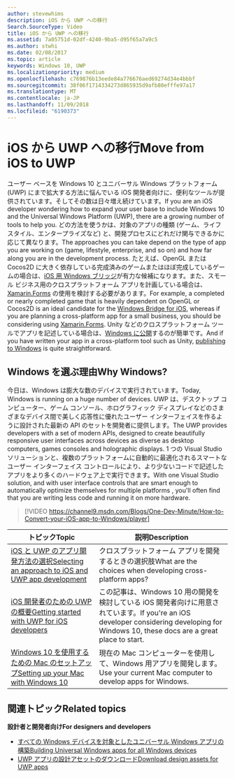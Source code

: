 ```yaml
---
author: stevewhims
description: iOS から UWP への移行
Search.SourceType: Video
title: iOS から UWP への移行
ms.assetid: 7a05751d-02df-4240-9ba5-d95f65a7a9c5
ms.author: stwhi
ms.date: 02/08/2017
ms.topic: article
keywords: Windows 10, UWP
ms.localizationpriority: medium
ms.openlocfilehash: c769876b13eede84a776676aed69274d34e4bbbf
ms.sourcegitcommit: 38f06f1714334273d865935d9afb80efffe97a17
ms.translationtype: MT
ms.contentlocale: ja-JP
ms.lasthandoff: 11/09/2018
ms.locfileid: "6190373"
---
```

# <a name="move-from-ios-to-uwp"></a><span data-ttu-id="b15d4-104">iOS から UWP への移行</span><span class="sxs-lookup"><span data-stu-id="b15d4-104">Move from iOS to UWP</span></span>

<span data-ttu-id="b15d4-105">ユーザー ベースを Windows 10 とユニバーサル Windows プラットフォーム (UWP) にまで拡大する方法に悩んでいる iOS 開発者向けに、便利なツールが提供されています。そしてその数は日々増え続けています。</span><span class="sxs-lookup"><span data-stu-id="b15d4-105">If you are an iOS developer wondering how to expand your user base to include Windows 10 and the Universal Windows Platform (UWP), there are a growing number of tools to help you.</span></span> <span data-ttu-id="b15d4-106">どの方法を使うかは、対象のアプリの種類 (ゲーム、ライフ スタイル、エンタープライズなど) と、開発プロセスにどれだけ関与できるかに応じて異なります。</span><span class="sxs-lookup"><span data-stu-id="b15d4-106">The approaches you can take depend on the type of app you are working on (game, lifestyle, enterprise, and so on) and how far along you are in the development process.</span></span> <span data-ttu-id="b15d4-107">たとえば、OpenGL または Cocos2D に大きく依存している完成済みのゲームまたはほぼ完成しているゲームの場合は、[iOS 用 Windows ブリッジ](https://dev.windows.com/bridges/ios)が有力な候補になります。また、スモール ビジネス用のクロスプラットフォーム アプリを計画している場合は、[Xamarin.Forms](https://www.xamarin.com/forms) の使用を検討する必要があります。</span><span class="sxs-lookup"><span data-stu-id="b15d4-107">For example, a completed or nearly completed game that is heavily dependent on OpenGL or Cocos2D is an ideal candidate for the [Windows Bridge for iOS](https://dev.windows.com/bridges/ios), whereas if you are planning a cross-platform app for a small business, you should be considering using [Xamarin.Forms](https://www.xamarin.com/forms).</span></span> <span data-ttu-id="b15d4-108">Unity などのクロスプラットフォーム ツールでアプリを記述している場合は、[Windows に公開](http://blogs.unity3d.com/2015/09/09/windows-10-universal-apps-in-unity-5-2/)するのが簡単です。</span><span class="sxs-lookup"><span data-stu-id="b15d4-108">And if you have written your app in a cross-platform tool such as Unity, [publishing to Windows](http://blogs.unity3d.com/2015/09/09/windows-10-universal-apps-in-unity-5-2/) is quite straightforward.</span></span>

## <a name="why-windows"></a><span data-ttu-id="b15d4-109">Windows を選ぶ理由</span><span class="sxs-lookup"><span data-stu-id="b15d4-109">Why Windows?</span></span>

<span data-ttu-id="b15d4-110">今日は、Windows は膨大な数のデバイスで実行されています。</span><span class="sxs-lookup"><span data-stu-id="b15d4-110">Today, Windows is running on a huge number of devices.</span></span> <span data-ttu-id="b15d4-111">UWP は、デスクトップ コンピューター、ゲーム コンソール、ホログラフィック ディスプレイなどのさまざまなデバイス間で美しく応答性に優れたユーザー インターフェイスを作るように設計された最新の API のセットを開発者に提供します。</span><span class="sxs-lookup"><span data-stu-id="b15d4-111">The UWP provides developers with a set of modern APIs, designed to create beautifully responsive user interfaces across devices as diverse as desktop computers, games consoles and holographic displays.</span></span> <span data-ttu-id="b15d4-112">1 つの Visual Studio ソリューションと、複数のプラットフォームに自動的に最適化されるスマートなユーザー インターフェイス コントロールにより、より少ないコードで記述したアプリをより多くのハードウェア上で実行できます。</span><span class="sxs-lookup"><span data-stu-id="b15d4-112">With one Visual Studio solution, and with user interface controls that are smart enough to automatically optimize themselves for multiple platforms , you'll often find that you are writing less code and running it on more hardware.</span></span>

> [!VIDEO https://channel9.msdn.com/Blogs/One-Dev-Minute/How-to-Convert-your-iOS-app-to-Windows/player]

| <span data-ttu-id="b15d4-113">トピック</span><span class="sxs-lookup"><span data-stu-id="b15d4-113">Topic</span></span> | <span data-ttu-id="b15d4-114">説明</span><span class="sxs-lookup"><span data-stu-id="b15d4-114">Description</span></span> |
|-------|-------------|
| [<span data-ttu-id="b15d4-115">iOS と UWP のアプリ開発方法の選択</span><span class="sxs-lookup"><span data-stu-id="b15d4-115">Selecting an approach to iOS and UWP app development</span></span>](selecting-an-approach-to-ios-and-uwp-app-development.md) | <span data-ttu-id="b15d4-116">クロスプラットフォーム アプリを開発するときの選択肢</span><span class="sxs-lookup"><span data-stu-id="b15d4-116">What are the choices when developing cross-platform apps?</span></span> |
| [<span data-ttu-id="b15d4-117">iOS 開発者のための UWP の概要</span><span class="sxs-lookup"><span data-stu-id="b15d4-117">Getting started with UWP for iOS developers</span></span>](getting-started-with-uwp-for-ios-developers.md) | <span data-ttu-id="b15d4-118">この記事は、Windows 10 用の開発を検討している iOS 開発者向けに用意されています。</span><span class="sxs-lookup"><span data-stu-id="b15d4-118">If you're an iOS developer considering developing for Windows 10, these docs are a great place to start.</span></span> |
| [<span data-ttu-id="b15d4-119">Windows 10 を使用するための Mac のセットアップ</span><span class="sxs-lookup"><span data-stu-id="b15d4-119">Setting up your Mac with Windows 10</span></span>](setting-up-your-mac-with-windows-10.md) | <span data-ttu-id="b15d4-120">現在の Mac コンピューターを使用して、Windows 用アプリを開発します。</span><span class="sxs-lookup"><span data-stu-id="b15d4-120">Use your current Mac computer to develop apps for Windows.</span></span> |

## <a name="related-topics"></a><span data-ttu-id="b15d4-121">関連トピック</span><span class="sxs-lookup"><span data-stu-id="b15d4-121">Related topics</span></span>

**<span data-ttu-id="b15d4-122">設計者と開発者向け</span><span class="sxs-lookup"><span data-stu-id="b15d4-122">For designers and developers</span></span>**
* [<span data-ttu-id="b15d4-123">すべての Windows デバイスを対象としたユニバーサル Windows アプリの構築</span><span class="sxs-lookup"><span data-stu-id="b15d4-123">Building Universal Windows apps for all Windows devices</span></span>](http://go.microsoft.com/fwlink/p/?LinkID=397871)
* [<span data-ttu-id="b15d4-124">UWP アプリの設計アセットのダウンロード</span><span class="sxs-lookup"><span data-stu-id="b15d4-124">Download design assets for UWP apps</span></span>](https://msdn.microsoft.com/library/windows/apps/xaml/bg125377.aspx)
